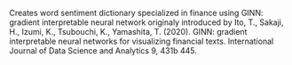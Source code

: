 Creates word sentiment dictionary specialized in finance using GINN: gradient interpretable neural network originaly introduced by Ito, T., Sakaji, H., Izumi, K., Tsubouchi, K., Yamashita, T. (2020). GINN: gradient interpretable neural networks for visualizing financial texts. International Journal of Data Science and Analytics 9, 431b
445. 
